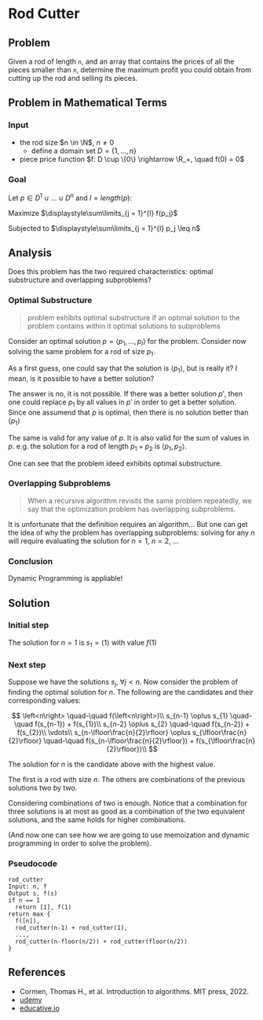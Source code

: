 # Rod Cutter

## Problem

Given a rod of length `n`, and an array that contains the prices of all the pieces smaller than `n`, determine the maximum profit you could obtain from cutting up the rod and selling its pieces.

## Problem in Mathematical Terms

### Input

- the rod size $n \in \N$, $n \ne 0$
  - define a domain set $D = \{1, ..., n\}$
- piece price function $f: D \cup \{0\} \rightarrow \R_+, \quad f(0) = 0$

### Goal

Let $p \in D^1 \cup \dots \cup D^n$ and $l = length(p)$:

Maximize $\displaystyle\sum\limits_{j = 1}^{l} f(p_j)$

Subjected to $\displaystyle\sum\limits_{j = 1}^{l} p_j \leq n$

## Analysis

Does this problem has the two required characteristics: optimal substructure and overlapping subproblems?

### Optimal Substructure

> problem exhibits optimal substructure if an optimal solution to the problem contains within it optimal solutions to subproblems

Consider an optimal solution $p = \left<p_1, \dots, p_l\right>$ for the problem. Consider now solving the same problem for a rod of size $p_1$.

As a first guess, one could say that the solution is $\left<p_1\right>$, but is really it? I mean, is it possible to have a better solution?

The answer is no, it is not possible. If there was a better solution $p'$, then one could replace $p_1$ by all values in $p'$ in order to get a better solution. Since one assumend that $p$ is optimal, then there is no solution better than $\left<p_1\right>$

The same is valid for any value of $p$. It is also valid for the sum of values in $p$. e.g. the solution for a rod of length $p_1 + p_2$ is $\left<p_1, p_2\right>$.

One can see that the problem ideed exhibits optimal substructure.

### Overlapping Subproblems

> When a recursive algorithm revisits the same problem repeatedly, we say that the optimization problem has overlapping subproblems.

It is unfortunate that the definition requires an algorithm... But one can get the idea of why the problem has overlapping subproblems: solving for any $n$ will require evaluating the solution for $n = 1$, $n = 2$, ...

### Conclusion

Dynamic Programming is appliable!

## Solution

### Initial step

The solution for $n = 1$ is $s_1 = \left<1\right>$ with value $f(1)$

### Next step

Suppose we have the solutions $s_j,\ \forall j < n$. Now consider the problem of finding the optimal solution for $n$. The following are the candidates and their corresponding values:

$$
\left<n\right> \quad-\quad f(\left<n\right>)\\
s_{n-1} \oplus s_{1} \quad-\quad f(s_{n-1}) + f(s_{1})\\
s_{n-2} \oplus s_{2} \quad-\quad f(s_{n-2}) + f(s_{2})\\
\vdots\\
s_{n-\lfloor\frac{n}{2}\rfloor} \oplus s_{\lfloor\frac{n}{2}\rfloor} \quad-\quad f(s_{n-\lfloor\frac{n}{2}\rfloor}) + f(s_{\lfloor\frac{n}{2}\rfloor})\\
$$

The solution for $n$ is the candidate above with the highest value.

The first is a rod with size $n$. The others are combinations of the previous solutions two by two.

Considering combinations of two is enough. Notice that a combination for three solutions is at most as good as a combination of the two equivalent solutions, and the same holds for higher combinations.

(And now one can see how we are going to use memoization and dynamic programming in order to solve the problem).

### Pseudocode

```pseudocode
rod_cutter
Input: n, f
Output s, f(s)
if n == 1
  return [1], f(1)
return max {
  f([n]),
  rod_cutter(n-1) + rod_cutter(1),
  ...,
  rod_cutter(n-floor(n/2)) + rod_cutter(floor(n/2))
}
```

## References

- Cormen, Thomas H., et al. Introduction to algorithms. MIT press, 2022.
- [udemy](https://www.udemy.com/course/dynamic-programming-i/learn/lecture/10879632?start=0#overview)
- [educative.io](https://www.educative.io/edpresso/the-rod-cutting-problem)
